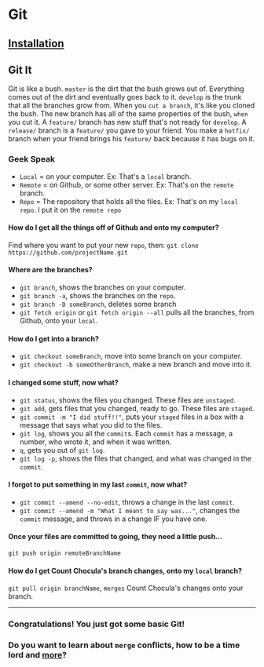 
# Git

## [Installation](installation.md)

## Git It
Git is like a bush. `master` is the dirt that the bush grows out of. Everything comes out of the dirt and eventually goes back to it. `develop` is the trunk that all the branches grow from. When you `cut a branch`, it's like you cloned the bush. The new branch has all of the same properties of the bush, `when` you cut it. A `feature/` branch has new stuff that's not ready for `develop`. A `release/` branch is a `feature/` you gave to your friend. You make a `hotfix/` branch when your friend brings his `feature/` back because it has bugs on it. 

### Geek Speak
- `Local` 	= on your computer. Ex: That's a `local` branch.
- `Remote` 	= on Github, or some other server. Ex: That's on the `remote` branch.
- `Repo` 	= The repository that holds all the files. Ex: That's on my `local repo`. I put it on the `remote repo`

#### How do I get all the things off of Github and onto my computer?
Find where you want to put your new `repo`, then: `git clone https://github.com/projectName.git`

#### Where are the branches?
- `git branch`, shows the branches on your computer.
- `git branch -a`, shows the branches on the `repo`.
- `git branch -D someBranch`, deletes some branch
- `git fetch origin` or `git fetch origin --all` pulls all the branches, from Github, onto your `local`. 

#### How do I get into a branch?
- `git checkout someBranch`, move into some branch on your computer.
- `git checkout -b someOtherBranch`, make a new branch and move into it.

#### I changed some stuff, now what?
- `git status`, shows the files you changed. These files are `unstaged`.
- `git add`, gets files that you changed, ready to go. These files are `staged`.
- `git commit -m "I did stuff!!"`, puts your `staged` files in a box with a message that says what you did to the files.
- `git log`, shows you all the `commit`s. Each `commit` has a message, a number, who wrote it, and when it was written.
- `q`, gets you out of `git log`.
- `git log -p`, shows the files that changed, and what was changed in the `commit`.

#### I forgot to put something in my last `commit`, now what?
- `git commit --amend --no-edit`, throws a change in the last `commit`.
- `git commit --amend -m "What I meant to say was..."`, changes the `commit` message, and throws in a change IF you have one.

#### Once your files are committed to going, they need a little push...
`git push origin remoteBranchName`

#### How do I get Count Chocula's branch changes, onto my `local` branch?
`git pull origin branchName`, `merges` Count Chocula's changes onto your branch.

---
### Congratulations! You just got some basic Git!

### Do you want to learn about `merge` conflicts, how to be a time lord and [more](intermediateGit.md)?




